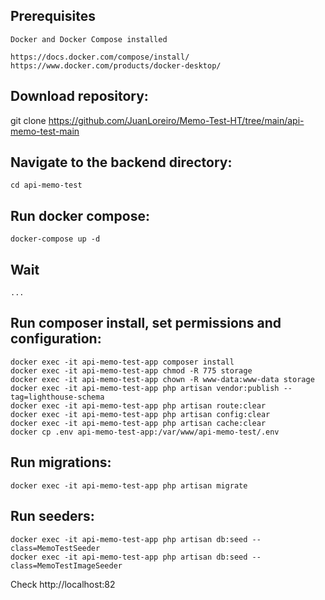 ## Prerequisites

    Docker and Docker Compose installed
    
    https://docs.docker.com/compose/install/
    https://www.docker.com/products/docker-desktop/

## Download repository:

   git clone https://github.com/JuanLoreiro/Memo-Test-HT/tree/main/api-memo-test-main

## Navigate to the backend directory:

    cd api-memo-test

## Run docker compose:

    docker-compose up -d

## Wait

    ...

## Run composer install, set permissions and configuration:

    docker exec -it api-memo-test-app composer install
    docker exec -it api-memo-test-app chmod -R 775 storage
    docker exec -it api-memo-test-app chown -R www-data:www-data storage
    docker exec -it api-memo-test-app php artisan vendor:publish --tag=lighthouse-schema
    docker exec -it api-memo-test-app php artisan route:clear
    docker exec -it api-memo-test-app php artisan config:clear
    docker exec -it api-memo-test-app php artisan cache:clear
    docker cp .env api-memo-test-app:/var/www/api-memo-test/.env


## Run migrations:

    docker exec -it api-memo-test-app php artisan migrate

## Run seeders:

    docker exec -it api-memo-test-app php artisan db:seed --class=MemoTestSeeder
    docker exec -it api-memo-test-app php artisan db:seed --class=MemoTestImageSeeder

Check http://localhost:82








